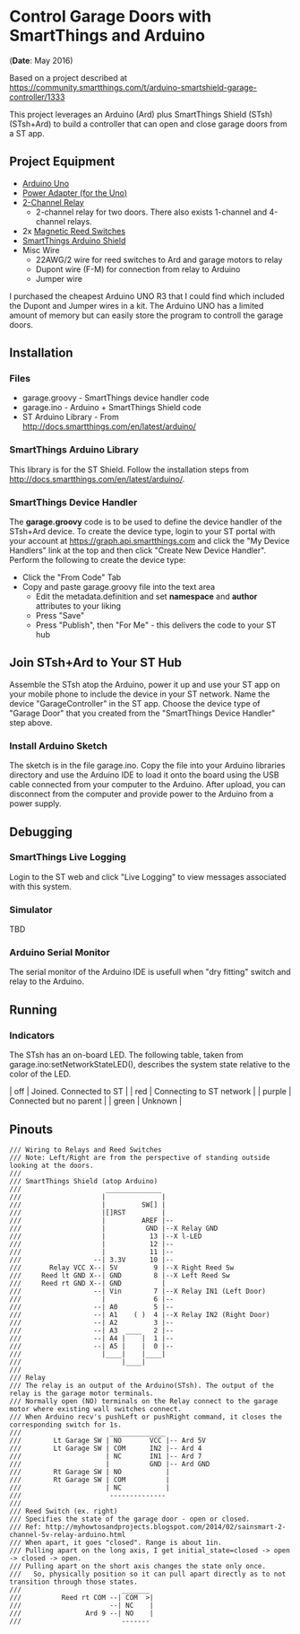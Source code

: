 # Control Garage Doors with SmartThings and Arduino

(**Date**: May 2016)

Based on a project described at https://community.smartthings.com/t/arduino-smartshield-garage-controller/1333

This project leverages an Arduino (Ard) plus SmartThings Shield (STsh) (STsh+Ard) to build a controller that can open and close garage doors from a ST app.

## Project Equipment
* <A href="http://www.amazon.com/Arduino-UNO-SMD-R3-board/dp/B00F6JCV20/ref=sr_1_2?ie=UTF8&qid=1391971284&sr=8-2&keywords=arduino+r3">Arduino Uno</A>
* <A href="http://www.amazon.com/gp/product/B003XZSZWO/ref=oh_details_o02_s01_i00?ie=UTF8&psc=1">Power Adapter (for the Uno)</A>
* <A href="http://www.amazon.com/SainSmart-2-CH-2-Channel-Relay-Module/dp/B0057OC6D8/ref=pd_sim_sbs_hi_2">2-Channel Relay</A>
  * 2-channel relay for two doors. There also exists 1-channel and 4-channel relays.
* 2x <A href="http://www.amazon.com/Directed-Electronics-8601-Magnetic-Switch/dp/B0009SUF08/ref=sr_1_1?s=electronics&ie=UTF8&qid=1391971163&sr=1-1&keywords=magnetic+reed+switch">Magnetic Reed Switches</A>
* <A href="https://shop.smartthings.com/#/products/smartthings-shield-arduino">SmartThings Arduino Shield</A>
* Misc Wire
  * 22AWG/2 wire for reed switches to Ard and garage motors to relay
  * Dupont wire (F-M) for connection from relay to Arduino
  * Jumper wire

I purchased the cheapest Arduino UNO R3 that I could find which included the Dupont and Jumper wires in a kit. The Arduino UNO has a limited amount of memory but can easily store the program to controll the garage doors.

## Installation
### Files
* garage.groovy - SmartThings device handler code
* garage.ino - Arduino + SmartThings Shield code
* ST Arduino Library - From http://docs.smartthings.com/en/latest/arduino/

### SmartThings Arduino Library
This library is for the ST Shield. Follow the installation steps from http://docs.smartthings.com/en/latest/arduino/.

### SmartThings Device Handler
The **garage.groovy** code is to be used to define the device handler of the STsh+Ard device. To create the device type, login to your ST portal with your account at https://graph.api.smartthings.com and click the "My Device Handlers" link at the top and then click "Create New Device Handler". Perform the following to create the device type:

  * Click the "From Code" Tab
  * Copy and paste garage.groovy file into the text area
    * Edit the metadata.definition and set **namespace** and **author** attributes to your liking
    * Press "Save"
    * Press "Publish", then  "For Me" - this delivers the code to your ST hub

## Join STsh+Ard to Your ST Hub
Assemble the STsh atop the Arduino, power it up and use your ST app on your mobile phone to include the device in your ST network. Name the device "GarageController" in the ST app. Choose the device type of "Garage Door" that you created from the "SmartThings Device Handler" step above.

### Install Arduino Sketch
The sketch is in the file garage.ino. Copy the file into your Arduino libraries directory and use the Arduino IDE to load it onto the board using the USB cable connected from your computer to the Arduino. After upload, you can disconnect from the computer and provide power to the Arduino from a power supply.

## Debugging
### SmartThings Live Logging
Login to the ST web and click "Live Logging" to view messages associated with this system.

### Simulator
TBD

### Arduino Serial Monitor
The serial monitor of the Arduino IDE is usefull when "dry fitting" switch and relay to the Arduino.

## Running
### Indicators
The STsh has an on-board LED. The following table, taken from garage.ino:setNetworkStateLED(), describes the system state relative to the color of the LED.

| off | Joined. Connected to ST |
| red | Connecting to ST network |
| purple | Connected but no parent |
| green | Unknown |

## Pinouts
```
/// Wiring to Relays and Reed Switches
/// Note: Left/Right are from the perspective of standing outside looking at the doors.
///
/// SmartThings Shield (atop Arduino)
///                     ______________
///                    |              |
///                    |         SW[] |
///                    |[]RST         |
///                    |         AREF |--
///                    |          GND |--X Relay GND
///                    |           13 |--X l-LED
///                    |           12 |--
///                    |           11 |--
///                  --| 3.3V      10 |--
///       Relay VCC X--| 5V         9 |--X Right Reed Sw
///     Reed lt GND X--| GND        8 |--X Left Reed Sw
///     Reed rt GND X--| GND          |
///                  --| Vin        7 |--X Relay IN1 (Left Door)
///                    |            6 |--
///                  --| A0         5 |--
///                  --| A1    ( )  4 |--X Relay IN2 (Right Door)
///                  --| A2         3 |--
///                  --| A3  ____   2 |--
///                  --| A4 |    |  1 |--
///                  --| A5 |    |  0 |--
///                    |____|    |____|
///                         |____|
///
/// Relay
/// The relay is an output of the Arduino(STsh). The output of the relay is the garage motor terminals.
/// Normally open (NO) terminals on the Relay connect to the garage motor where existing wall switches connect.
/// When Arduino recv's pushLeft or pushRight command, it closes the corresponding switch for 1s.
///                      ______________
///        Lt Garage SW | NO       VCC |-- Ard 5V
///        Lt Garage SW | COM      IN2 |-- Ard 4
///                     | NC       IN1 |-- Ard 7
///                     |          GND |-- Ard GND
///        Rt Garage SW | NO           |
///        Rt Garage SW | COM          |
///                     | NC           |
///                      --------------
///
/// Reed Switch (ex. right)
/// Specifies the state of the garage door - open or closed.
/// Ref: http://myhowtosandprojects.blogspot.com/2014/02/sainsmart-2-channel-5v-relay-arduino.html
/// When apart, it goes "closed". Range is about 1in.
/// Pulling apart on the long axis, I get initial_state=closed -> open -> closed -> open.
/// Pulling apart on the short axis changes the state only once.
///   So, physically position so it can pull apart directly as to not transition through those states.
///                         _______
///          Reed rt COM --| COM  >|
///                      --| NC    |
///                Ard 9 --| NO    |
///                         -------

```


